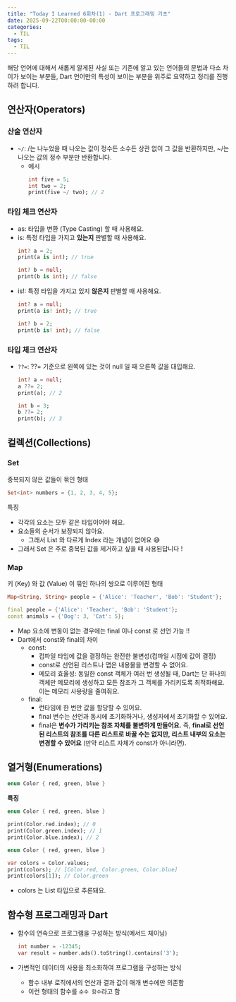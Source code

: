 ```yaml
---
title: "Today I Learned 6회차(1) - Dart 프로그래밍 기초"
date: 2025-09-22T00:00:00-00:00
categories:
  - TIL
tags:
  - TIL
---
```


해당 언어에 대해서 새롭게 알게된 사실 또는 기존에 알고 있는 언어들의 문법과 다소 차이가 보이는 부분들, Dart 언어만의 특성이 보이는 부분을 위주로 요약하고 정리를 진행하려 합니다.

## 연산자(Operators)

### 산술 연산자

* `~/`: /는 나누었을 때 나오는 값이 정수든 소수든 상관 없이 그 값을 반환하지만, ~/는 나오는 값의 정수 부분만 반환합니다.
  * 예시 
    ```dart
    int five = 5;
    int two = 2;
    print(five ~/ two); // 2
    ```
  
### 타입 체크 연산자

* as: 타입을 변환 (Type Casting) 할 때 사용해요.
* is: 특정 타입을 가지고 **있는지** 판별할 때 사용해요.
  ```dart
  int? a = 2;
  print(a is int); // true

  int? b = null;
  print(b is int); // false
  ```
* is!: 특정 타입을 가지고 있지 **않은지** 판별할 때 사용해요.
  ```dart
  int? a = null;
  print(a is! int); // true

  int? b = 2;
  print(b is! int); // false
  ```

### 타입 체크 연산자
* `??=`: ??= 기준으로 왼쪽에 있는 것이 null 일 때 오른쪽 값을 대입해요.
  ```dart
  int? a = null;
  a ??= 2;
  print(a); // 2

  int b = 3;
  b ??= 2;
  print(b); // 3
  ```

## 컬렉션(Collections)

### Set

중복되지 않은 값들이 묶인 형태

```dart
Set<int> numbers = {1, 2, 3, 4, 5};
```

특징
* 각각의 요소는 모두 같은 타입이어야 해요.
* 요소들의 순서가 보장되지 않아요.
  * 그래서 List 와 다르게 Index 라는 개념이 없어요 😅
* 그래서 Set 은 주로 중복된 값을 제거하고 싶을 때 사용된답니다 !

### Map

키 (Key) 와 값 (Value) 이 묶인 하나의 쌍으로 이루어진 형태

```dart
Map<String, String> people = {'Alice': 'Teacher', 'Bob': 'Student'};
```

```dart
final people = {'Alice': 'Teacher', 'Bob': 'Student'};
const animals = {'Dog': 3, 'Cat': 5};
```
* Map 요소에 변동이 없는 경우에는 final 이나 const 로 선언 가능 !!
* Dart에서 const와 final의 차이
  * const: 
    * 컴파일 타임에 값을 결정하는 완전한 불변성(컴파일 시점에 값이 결정)
    * const로 선언된 리스트나 맵은 내용물을 변경할 수 없어요.
    * 메모리 효율성: 동일한 const 객체가 여러 번 생성될 때, Dart는 단 하나의 객체만 메모리에 생성하고 모든 참조가 그 객체를 가리키도록 최적화해요. 이는 메모리 사용량을 줄여줘요.
  * final: 
    * 런타임에 한 번만 값을 할당할 수 있어요.
    * final 변수는 선언과 동시에 초기화하거나, 생성자에서 초기화할 수 있어요.
    * final은 **변수가 가리키는 참조 자체를 불변하게 만들어요.** 즉, **final로 선언된 리스트의 참조를 다른 리스트로 바꿀 수는 없지만, 리스트 내부의 요소는 변경할 수 있어요** (만약 리스트 자체가 const가 아니라면).


## 열거형(Enumerations)

```dart
enum Color { red, green, blue }
```

**특징**

```dart
enum Color { red, green, blue }

print(Color.red.index); // 0
print(Color.green.index); // 1
print(Color.blue.index); // 2
```

```dart
enum Color { red, green, blue }

var colors = Color.values;
print(colors); // [Color.red, Color.green, Color.blue]
print(colors[1]); // Color.green
```
* colors 는 List<Color> 타입으로 추론돼요.

## 함수형 프로그래밍과 Dart

* 함수의 연속으로 프로그램을 구성하는 방식(메서드 체이닝)
  ```dart
  int number = -12345;
  var result = number.ads().toString().contains('3');
  ```

* 가변적인 데이터의 사용을 최소화하여 프로그램을 구성하는 방식
  * 함수 내부 로직에서의 연산과 결과 값이 매개 변수에만 의존함
  * 이런 형태의 함수를 `순수 함수`라고 함
